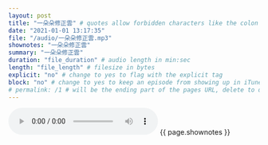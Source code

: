 ```yaml
---
layout: post
title: "一朵朵修正雲" # quotes allow forbidden characters like the colon
date: "2021-01-01 13:17:35"
file: "/audio/一朵朵修正雲.mp3"
shownotes: "一朵朵修正雲"
summary: "一朵朵修正雲"
duration: "file_duration" # audio length in min:sec
length: "file_length" # filesize in bytes
explicit: "no" # change to yes to flag with the explicit tag
block: "no" # change to yes to keep an episode from showing up in iTunes
# permalink: /1 # will be the ending part of the pages URL, delete to default to the title
---
```


<audio controls>
<source src="{{site.url}}{{site.baseurl}}{{ page.file }}" type="audio/x-mp3">
Your browser does not support the audio element.
</audio>
{{ page.shownotes }}
